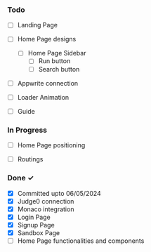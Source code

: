 ### Todo

- [ ] Landing Page
- [ ] Home Page designs
  - [ ] Home Page Sidebar
    - [ ] Run button
    - [ ] Search button

- [ ] Appwrite connection
- [ ] Loader Animation
- [ ] Guide



### In Progress

- [ ] Home Page positioning  
- [ ] Routings 



### Done ✓

- [x] Committed upto 06/05/2024 
- [x] Judge0 connection
- [x] Monaco integration
- [x] Login Page
- [x] Signup Page
- [x] Sandbox Page
- [ ] Home Page functionalities and components 